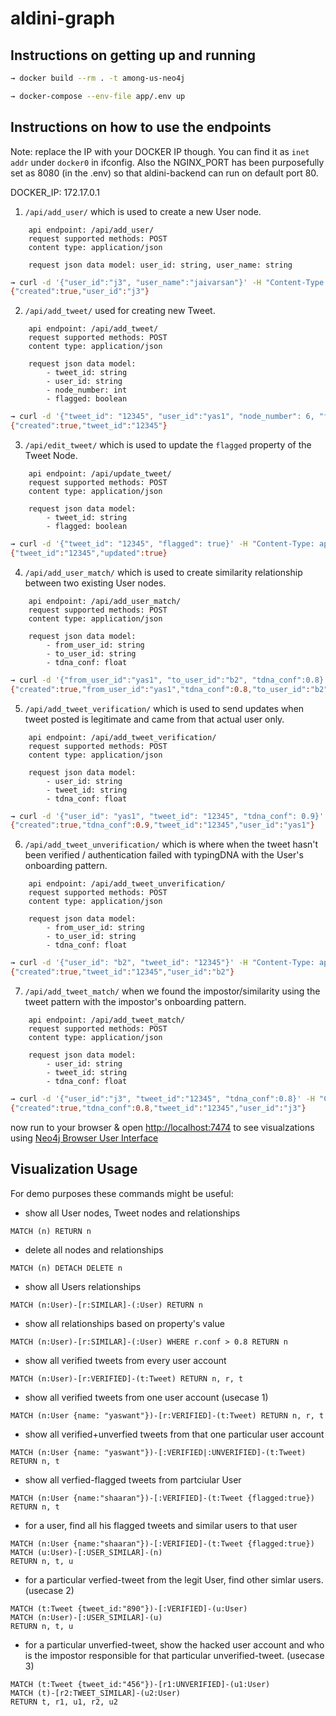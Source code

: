 # aldini-graph


## Instructions on getting up and running

``` sh
→ docker build --rm . -t among-us-neo4j

→ docker-compose --env-file app/.env up 
```

## Instructions on how to use the endpoints

Note: replace the IP with your DOCKER IP though. You can find it as `inet addr` under `docker0` in ifconfig. Also the NGINX_PORT has been purposefully set as 8080 (in the .env) so that aldini-backend can run on default port 80.

DOCKER_IP: 172.17.0.1

1. `/api/add_user/` which is used to create a new User node.

```
    api endpoint: /api/add_user/
    request supported methods: POST
    content type: application/json

    request json data model: user_id: string, user_name: string
```


```sh
→ curl -d '{"user_id":"j3", "user_name":"jaivarsan"}' -H "Content-Type: application/json" -X POST http://172.17.0.1:8080/api/add_user/
{"created":true,"user_id":"j3"}
```

2. `/api/add_tweet/` used for creating new Tweet.

```
    api endpoint: /api/add_tweet/
    request supported methods: POST
    content type: application/json

    request json data model:
        - tweet_id: string
        - user_id: string
        - node_number: int
        - flagged: boolean
```

```sh
→ curl -d '{"tweet_id": "12345", "user_id":"yas1", "node_number": 6, "flagged": false}' -H "Content-Type: application/json" -X POST http://172.17.0.1:8080/api/add_tweet/
{"created":true,"tweet_id":"12345"}
```


3. `/api/edit_tweet/` which is used to update the `flagged` property of the Tweet Node.

```
    api endpoint: /api/update_tweet/
    request supported methods: POST
    content type: application/json

    request json data model:
        - tweet_id: string
        - flagged: boolean
```

```sh
→ curl -d '{"tweet_id": "12345", "flagged": true}' -H "Content-Type: application/json" -X POST http://172.17.0.1:8080/api/edit_tweet/
{"tweet_id":"12345","updated":true}
```

4. `/api/add_user_match/` which is used to create similarity relationship between two existing User nodes.

```
    api endpoint: /api/add_user_match/
    request supported methods: POST
    content type: application/json

    request json data model:
        - from_user_id: string
        - to_user_id: string
        - tdna_conf: float
```

```sh
→ curl -d '{"from_user_id":"yas1", "to_user_id":"b2", "tdna_conf":0.8}' -H "Content-Type: application/json" -X POST http://172.17.0.1:8080/api/add_user_match/
{"created":true,"from_user_id":"yas1","tdna_conf":0.8,"to_user_id":"b2"}
```

5. `/api/add_tweet_verification/` which is used to send updates when tweet posted is legitimate and came from that actual user only.

```
    api endpoint: /api/add_tweet_verification/
    request supported methods: POST
    content type: application/json

    request json data model:
        - user_id: string
        - tweet_id: string
        - tdna_conf: float
```

```sh
→ curl -d '{"user_id": "yas1", "tweet_id": "12345", "tdna_conf": 0.9}' -H "Content-Type: application/json" -X POST http://172.17.0.1:8080/api/add_tweet_verification/
{"created":true,"tdna_conf":0.9,"tweet_id":"12345","user_id":"yas1"}
```

6. `/api/add_tweet_unverification/` which is where when the tweet hasn't been verified / authentication failed with typingDNA with the User's onboarding pattern.

```
    api endpoint: /api/add_tweet_unverification/
    request supported methods: POST
    content type: application/json

    request json data model:
        - from_user_id: string
        - to_user_id: string
        - tdna_conf: float
```

```sh
→ curl -d '{"user_id": "b2", "tweet_id": "12345"}' -H "Content-Type: application/json" -X POST http://172.17.0.1:8080/api/add_tweet_unverification/
{"created":true,"tweet_id":"12345","user_id":"b2"}
```

7. `/api/add_tweet_match/` when we found the impostor/similarity using the tweet pattern with the impostor's onboarding pattern.

```
    api endpoint: /api/add_tweet_match/
    request supported methods: POST
    content type: application/json

    request json data model:
        - user_id: string
        - tweet_id: string
        - tdna_conf: float
```

```sh
→ curl -d '{"user_id":"j3", "tweet_id":"12345", "tdna_conf":0.8}' -H "Content-Type: application/json" -X POST http://172.17.0.1:8080/api/add_tweet_match/
{"created":true,"tdna_conf":0.8,"tweet_id":"12345","user_id":"j3"}
```

now run to your browser & open [http://localhost:7474](http://localhost:7474) to see visualzations using [Neo4j Browser User Interface](https://neo4j.com/developer/neo4j-browser/)


## Visualization Usage

For demo purposes these commands might be useful:

* show all User nodes, Tweet nodes and relationships

``` 
MATCH (n) RETURN n
```

* delete all nodes and relationships

``` 
MATCH (n) DETACH DELETE n
```

* show all Users relationships

```
MATCH (n:User)-[r:SIMILAR]-(:User) RETURN n
```


* show all relationships based on property's value

```
MATCH (n:User)-[r:SIMILAR]-(:User) WHERE r.conf > 0.8 RETURN n
```

* show all verified tweets from every user account

```
MATCH (n:User)-[r:VERIFIED]-(t:Tweet) RETURN n, r, t
```

* show all verified tweets from one user account (usecase 1)

```
MATCH (n:User {name: "yaswant"})-[r:VERIFIED]-(t:Tweet) RETURN n, r, t
```

* show all verified+unverfied tweets from that one particular user account

```
MATCH (n:User {name: "yaswant"})-[:VERIFIED|:UNVERIFIED]-(t:Tweet) RETURN n, t
```

* show all verfied-flagged tweets from partciular User

```
MATCH (n:User {name:"shaaran"})-[:VERIFIED]-(t:Tweet {flagged:true}) RETURN n, t
```

* for a user, find all his flagged tweets and similar users to that user

```
MATCH (n:User {name:"shaaran"})-[:VERIFIED]-(t:Tweet {flagged:true}) 
MATCH (u:User)-[:USER_SIMILAR]-(n)
RETURN n, t, u
```

* for a particular verfied-tweet from the legit User, find other simlar users. (usecase 2)

```
MATCH (t:Tweet {tweet_id:"890"})-[:VERIFIED]-(u:User) 
MATCH (n:User)-[:USER_SIMILAR]-(u)
RETURN n, t, u
```

* for a particular unverfied-tweet, show the hacked user account and who is the impostor responsible
for that particular unverified-tweet. (usecase 3)

```
MATCH (t:Tweet {tweet_id:"456"})-[r1:UNVERIFIED]-(u1:User)
MATCH (t)-[r2:TWEET_SIMILAR]-(u2:User)
RETURN t, r1, u1, r2, u2
```
